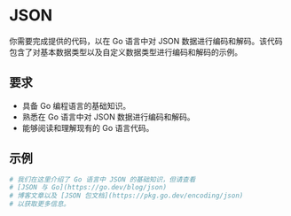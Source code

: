 # JSON

你需要完成提供的代码，以在 Go 语言中对 JSON 数据进行编码和解码。该代码包含了对基本数据类型以及自定义数据类型进行编码和解码的示例。

## 要求

- 具备 Go 编程语言的基础知识。
- 熟悉在 Go 语言中对 JSON 数据进行编码和解码。
- 能够阅读和理解现有的 Go 语言代码。

## 示例

```sh
# 我们在这里介绍了 Go 语言中 JSON 的基础知识，但请查看
# [JSON 与 Go](https://go.dev/blog/json)
# 博客文章以及 [JSON 包文档](https://pkg.go.dev/encoding/json)
# 以获取更多信息。
```
